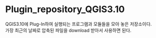 # Plugin_repository_QGIS3.10
QGIS3.10에 Plug-In하여 실행되는 프로그램과 모듈들을 모아 놓은 저장소이다.  
가장 최근의 날짜로 압축된 파일을 download 받아서 사용하면 된다.
